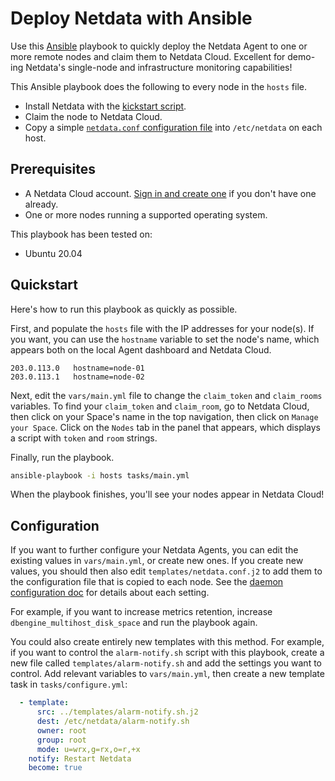 # Deploy Netdata with Ansible

Use this [Ansible](https://www.ansible.com/) playbook to quickly deploy the Netdata Agent to one or more remote nodes
and claim them to Netdata Cloud. Excellent for demo-ing Netdata's single-node and infrastructure monitoring
capabilities!

This Ansible playbook does the following to every node in the `hosts` file.

-   Install Netdata with the [kickstart
    script](https://learn.netdata.cloud/docs/agent/packaging/installer/methods/kickstart).
-   Claim the node to Netdata Cloud.
-   Copy a simple [`netdata.conf` configuration file](templates/netdata.conf.j2) into `/etc/netdata` on each host.

## Prerequisites

-   A Netdata Cloud account. [Sign in and create one](https://app.netdata.cloud) if you don't have one already.
-   One or more nodes running a supported operating system.

This playbook has been tested on:

-   Ubuntu 20.04

## Quickstart

Here's how to run this playbook as quickly as possible.

First, and populate the `hosts` file with the IP addresses for your node(s). If you want, you can use the `hostname`
variable to set the node's name, which appears both on the local Agent dashboard and Netdata Cloud.

```
203.0.113.0   hostname=node-01
203.0.113.1   hostname=node-02 
```

Next, edit the `vars/main.yml` file to change the `claim_token` and `claim_rooms` variables. To find your `claim_token`
and `claim_room`, go to Netdata Cloud, then click on your Space's name in the top navigation, then click on `Manage your
Space`. Click on the `Nodes` tab in the panel that appears, which displays a script with `token` and `room` strings.

Finally, run the playbook.

```bash
ansible-playbook -i hosts tasks/main.yml
```

When the playbook finishes, you'll see your nodes appear in Netdata Cloud!

## Configuration

If you want to further configure your Netdata Agents, you can edit the existing values in `vars/main.yml`, or create new
ones. If you create new values, you should then also edit `templates/netdata.conf.j2` to add them to the configuration
file that is copied to each node. See the [daemon configuration
doc](https://learn.netdata.cloud/docs/agent/daemon/config) for details about each setting.

For example, if you want to increase metrics retention, increase `dbengine_multihost_disk_space` and run the playbook
again.

You could also create entirely new templates with this method. For example, if you want to control the `alarm-notify.sh`
script with this playbook, create a new file called `templates/alarm-notify.sh` and add the settings you want to
control. Add relevant variables to `vars/main.yml`, then create a new template task in `tasks/configure.yml`:

```yml
  - template:
      src: ../templates/alarm-notify.sh.j2
      dest: /etc/netdata/alarm-notify.sh
      owner: root
      group: root
      mode: u=wrx,g=rx,o=r,+x
    notify: Restart Netdata
    become: true
```
